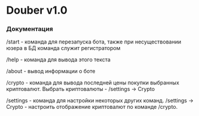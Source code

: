 # Douber v1.0 
### Документация

/start - команда для перезапуска бота, также при несуществовании юзера в БД команда служит регистратором

/help - команда для вывода этого текста

/about - вывод информации о боте

/crypto - команда для вывода последней цены покупки выбранных криптовалют. Выбрать криптовалюты - /settings -> Crypto

/settings - команда для настройки некоторых других команд. 
/settings -> Crypto - настроить отображение криптовалют по команде /crypto.
